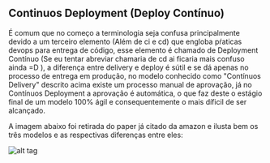 ## Continuos Deployment (Deploy Contínuo)

É comum que no começo a terminologia seja confusa principalmente devido a um terceiro elemento (Além de ci e cd) que engloba pŕaticas devops para entrega de código, esse elemento é chamado de Deployment Contínuo (Se eu tentar abreviar chamaria de cd ai ficaria mais confuso ainda =D ), a diferença entre delivery e deploy é sútil e se dá apenas no processo de entrega em produção, no modelo conhecido como "Contínuos Delivery" descrito acima existe um processo manual de aprovação, já no Contínuos Deployment a aprovação é automática, o que faz deste o estágio final de um modelo 100% ágil e consequentemente o mais díficil de ser alcançado.

A imagem abaixo foi retirada do paper já citado da amazon e ilusta bem os três modelos e as respectivas diferenças entre eles:

![alt tag](https://github.com/fiapsecdevops/classroom/raw/master/content/images/1.3-continuous_integration.png)